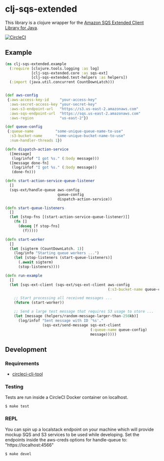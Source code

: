 # clj-sqs-extended

This library is a clojure wrapper for the [Amazon SQS Extended Client Library for Java](https://github.com/awslabs/amazon-sqs-java-extended-client-lib).

[![CircleCI](https://circleci.com/gh/Motiva-AI/clj-sqs-extended/tree/master.svg?style=svg)](https://circleci.com/gh/Motiva-AI/clj-sqs-extended/tree/master)

## Example

```clj
(ns clj-sqs-extended.example
  (:require [clojure.tools.logging :as log]
            [clj-sqs-extended.core :as sqs-ext]
            [clj-sqs-extended.test-helpers :as helpers])
  (:import (java.util.concurrent CountDownLatch)))


(def aws-config
 {:aws-access-key-id     "your-access-key"
  :aws-secret-access-key "your-secret-key"
  :aws-s3-endpoint-url   "https://s3.us-east-2.amazonaws.com"
  :aws-sqs-endpoint-url  "https://sqs.us-east-2.amazonaws.com"
  :aws-region            "us-east-2"})

(def queue-config
 {:queue-name          "some-unique-queue-name-to-use"
  :s3-bucket-name      "some-unique-bucket-name-to-use"
  :num-handler-threads 1})

(defn dispatch-action-service
  ([message]
   (log/infof "I got %s." (:body message)))
  ([message done-fn]
   (log/infof "I got %s." (:body message))
   (done-fn)))

(defn start-action-service-queue-listener
  []
  (sqs-ext/handle-queue aws-config
                        queue-config
                        dispatch-action-service))

(defn start-queue-listeners
  []
  (let [stop-fns [(start-action-service-queue-listener)]]
    (fn []
      (doseq [f stop-fns]
        (f)))))

(defn start-worker
  []
  (let [sigterm (CountDownLatch. 1)]
    (log/info "Starting queue workers ...")
    (let [stop-listeners (start-queue-listeners)]
      (.await sigterm)
      (stop-listeners))))

(defn run-example
  []
  (let [sqs-ext-client (sqs-ext/sqs-ext-client aws-config
                                               (:s3-bucket-name queue-config))]

    ;; Start processing all received messages ...
    (future (start-worker))

    ;; Send a large test message that requires S3 usage to store ...
    (let [message (helpers/random-message-larger-than-256kb)]
      (log/infof "Sent message with ID '%s'."
                 (sqs-ext/send-message sqs-ext-client
                                       (:queue-name queue-config)
                                       message)))))
```

## Development

### Requirements

- [circleci-cli-tool](https://circleci.com/docs/2.0/local-cli/)

### Testing

Tests are run inside a CircleCI Docker container on localhost.

```
$ make test
```

### REPL

You can spin up a localstack endpoint on your machine which will provide
mockup SQS and S3 services to be used while developing. Set the endpoints
inside the aws-creds options for handle-queue to: "https://localhost:4566"

```
$ make devel
```

